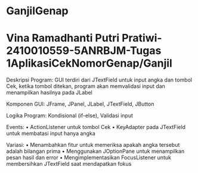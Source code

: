 # GanjilGenap

# Vina Ramadhanti Putri Pratiwi-2410010559-5ANRBJM-Tugas 1AplikasiCekNomorGenap/Ganjil

Deskripsi Program: GUI terdiri dari JTextField untuk input angka dan tombol Cek, ketika tombol ditekan, program akan memvalidasi input dan
menampilkan hasilnya pada JLabel

Komponen GUI: JFrame, JPanel, JLabel, JTextField, JButton

Logika Program: Kondisional (if-else), Validasi input

Events:
• ActionListener untuk tombol Cek
• KeyAdapter pada JTextField untuk membatasi input hanya angka

Variasi:
• Menambahkan fitur untuk memeriksa apakah angka tersebut adalah
bilangan prima
• Menggunakan JOptionPane untuk menampilkan pesan hasil dan error
• Mengimplementasikan FocusListener untuk membersihkan JTextField
saat mendapatkan fokus
